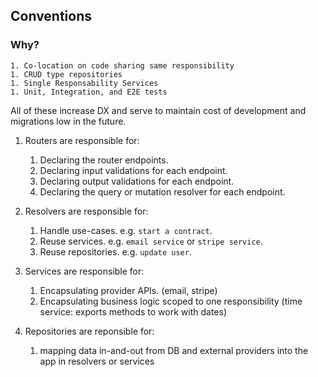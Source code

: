 ## Conventions

### Why?

    1. Co-location on code sharing same responsibility
    1. CRUD type repositories
    1. Single Responsability Services
    1. Unit, Integration, and E2E tests

All of these increase DX and serve to maintain cost of development and migrations low in the future.

1. Routers are responsible for:

   1. Declaring the router endpoints.
   1. Declaring input validations for each endpoint.
   1. Declaring output validations for each endpoint.
   1. Declaring the query or mutation resolver for each endpoint.

1. Resolvers are responsible for:

   1. Handle use-cases. e.g. `start a contract`.
   1. Reuse services. e.g. `email service` or `stripe service`.
   1. Reuse repositories. e.g. `update user`.

1. Services are responsible for:

   1. Encapsulating provider APIs. (email, stripe)
   1. Encapsulating business logic scoped to one responsibility (time service: exports methods to work with dates)

1. Repositories are reponsible for:
   1. mapping data in-and-out from DB and external providers into the app in resolvers or services
